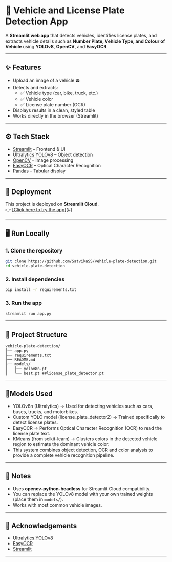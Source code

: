 # 🚗 Vehicle and License Plate Detection App

A **Streamlit web app** that detects vehicles, identifies license plates, and extracts vehicle details such as **Number Plate, Vehicle Type, and Colour of Vehicle** using **YOLOv8**, **OpenCV**, and **EasyOCR**.

---

## ✨ Features
- Upload an image of a vehicle 🚘
- Detects and extracts:
  - ✅ Vehicle type (car, bike, truck, etc.)
  - ✅ Vehicle color
  - ✅ License plate number (OCR)
- Displays results in a clean, styled table
- Works directly in the browser (Streamlit)

---

## ⚙️ Tech Stack
- [Streamlit](https://streamlit.io/) – Frontend & UI
- [Ultralytics YOLOv8](https://github.com/ultralytics/ultralytics) – Object detection
- [OpenCV](https://opencv.org/) – Image processing
- [EasyOCR](https://github.com/JaidedAI/EasyOCR) – Optical Character Recognition
- [Pandas](https://pandas.pydata.org/) – Tabular display

---

## 🚀 Deployment
This project is deployed on **Streamlit Cloud**.  
👉 [[Click here to try the app]](https://vehicle-plate-detection-y4ecqun865sbzdcabdpjvh.streamlit.app/)(#)  <!-- Replace with your Streamlit Cloud URL -->

---

## 🖥️ Run Locally

### 1. Clone the repository
```bash
git clone https://github.com/SatvikaSS/vehicle-plate-detection.git
cd vehicle-plate-detection
```

### 2. Install dependencies
```bash
pip install -r requirements.txt
```

### 3. Run the app
```bash
streamlit run app.py
```

---

## 📂 Project Structure
```
vehicle-plate-detection/
├── app.py
├── requirements.txt
├── README.md
├── models/                         
│   ├── yolov8n.pt
│   └── best.pt ##license_plate_detector.pt
```
---

## 🎯Models Used
- YOLOv8n (Ultralytics) → Used for detecting vehicles such as cars, buses, trucks, and motorbikes.
- Custom YOLO model (license_plate_detector2) → Trained specifically to detect license plates.
- EasyOCR → Performs Optical Character Recognition (OCR) to read the license plate text.
- KMeans (from scikit-learn) → Clusters colors in the detected vehicle region to estimate the dominant vehicle color.
- This system combines object detection, OCR and color analysis to provide a complete vehicle recognition pipeline.

---

## 📝 Notes
- Uses **opencv-python-headless** for Streamlit Cloud compatibility.
- You can replace the YOLOv8 model with your own trained weights (place them in `models/`).
- Works with most common vehicle images.

---

## 🙌 Acknowledgements
- [Ultralytics YOLOv8](https://github.com/ultralytics/ultralytics)  
- [EasyOCR](https://github.com/JaidedAI/EasyOCR)  
- [Streamlit](https://streamlit.io/)  

---
